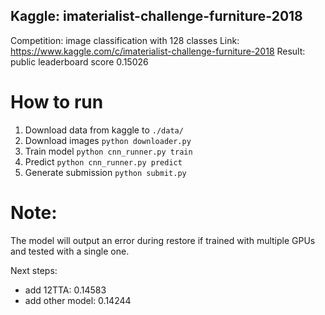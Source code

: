 ## Kaggle: imaterialist-challenge-furniture-2018

Competition: image classification with 128 classes
Link: https://www.kaggle.com/c/imaterialist-challenge-furniture-2018
Result: public leaderboard score 0.15026

# How to run
1. Download data from kaggle to `./data/`
2. Download images `python downloader.py`
3. Train model `python cnn_runner.py train`
4. Predict `python cnn_runner.py predict`
5. Generate submission `python submit.py`

# Note:
The model will output an error during restore if trained with multiple GPUs and tested with a single one.

Next steps:
- add 12TTA: 0.14583
- add other model: 0.14244

